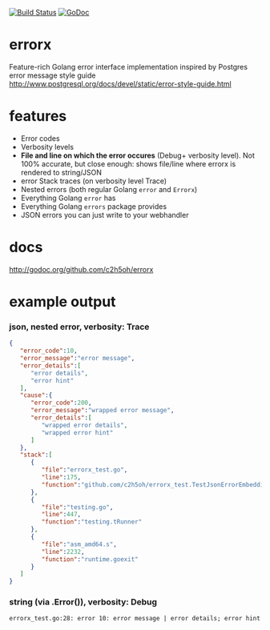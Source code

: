 [![Build Status](https://travis-ci.org/c2h5oh/errorx.svg?branch=master)](https://travis-ci.org/c2h5oh/errorx)
[![GoDoc](https://godoc.org/github.com/c2h5oh/errorx?status.svg)](https://godoc.org/github.com/c2h5oh/errorx)

# errorx
Feature-rich Golang error interface implementation inspired by Postgres error message style guide http://www.postgresql.org/docs/devel/static/error-style-guide.html

# features
* Error codes
* Verbosity levels
* **File and line on which the error occures** (Debug+ verbosity level). Not 100% accurate, but close enough: shows file/line where errorx is rendered to string/JSON
* error Stack traces (on verbosity level Trace)
* Nested errors (both regular Golang `error` and `Errorx`)
* Everything Golang `error` has
* Everything Golang `errors` package provides
* JSON errors you can just write to your webhandler

# docs
http://godoc.org/github.com/c2h5oh/errorx

# example output
### json, nested error, verbosity: Trace
```json
{
   "error_code":10,
   "error_message":"error message",
   "error_details":[
      "error details",
      "error hint"
   ],
   "cause":{
      "error_code":200,
      "error_message":"wrapped error message",
      "error_details":[
         "wrapped error details",
         "wrapped error hint"
      ]
   },
   "stack":[
      {
         "file":"errorx_test.go",
         "line":175,
         "function":"github.com/c2h5oh/errorx_test.TestJsonErrorEmbedding"
      },
      {
         "file":"testing.go",
         "line":447,
         "function":"testing.tRunner"
      },
      {
         "file":"asm_amd64.s",
         "line":2232,
         "function":"runtime.goexit"
      }
   ]
}
```

### string (via .Error()), verbosity: Debug
```
errorx_test.go:28: error 10: error message | error details; error hint
```